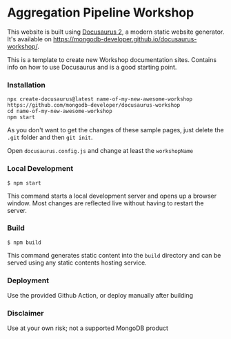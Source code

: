 # Aggregation Pipeline Workshop

This website is built using [Docusaurus 2](https://docusaurus.io/), a modern static website generator. It's available on https://mongodb-developer.github.io/docusaurus-workshop/.

This is a template to create new Workshop documentation sites. Contains info on how to use Docusaurus and is a good starting point.

### Installation

```
npx create-docusaurus@latest name-of-my-new-awesome-workshop https://github.com/mongodb-developer/docusaurus-workshop
cd name-of-my-new-awesome-workshop
npm start
```

As you don't want to get the changes of these sample pages, just delete the `.git` folder and then `git init`.

Open `docusaurus.config.js` and change at least the `workshopName`

### Local Development

```
$ npm start
```

This command starts a local development server and opens up a browser window. Most changes are reflected live without having to restart the server.

### Build

```
$ npm build
```

This command generates static content into the `build` directory and can be served using any static contents hosting service.

### Deployment

Use the provided Github Action, or deploy manually after building

### Disclaimer

Use at your own risk; not a supported MongoDB product
